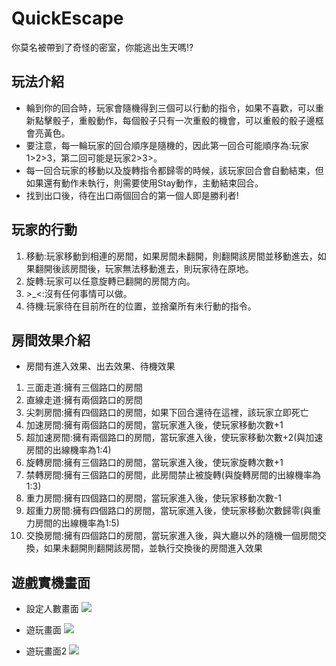 # QuickEscape

你莫名被帶到了奇怪的密室，你能逃出生天嗎!?

## 玩法介紹

- 輪到你的回合時，玩家會隨機得到三個可以行動的指令，如果不喜歡，可以重新點擊骰子，重骰動作，每個骰子只有一次重骰的機會，可以重骰的骰子邊框會亮黃色。
- 要注意，每一輪玩家的回合順序是隨機的，因此第一回合可能順序為:玩家1>2>3，第二回可能是玩家2>3>。
- 每一回合玩家的移動以及旋轉指令都歸零的時候，該玩家回合會自動結束，但如果還有動作未執行，則需要使用Stay動作，主動結束回合。
- 找到出口後，待在出口兩個回合的第一個人即是勝利者!

## 玩家的行動

1. 移動:玩家移動到相連的房間，如果房間未翻開，則翻開該房間並移動進去，如果翻開後該房間後，玩家無法移動進去，則玩家待在原地。
2. 旋轉:玩家可以任意旋轉已翻開的房間方向。
3. \>_<:沒有任何事情可以做。
4. 待機:玩家待在目前所在的位置，並捨棄所有未行動的指令。

## 房間效果介紹

- 房間有進入效果、出去效果、待機效果

1. 三面走道:擁有三個路口的房間
2. 直線走道:擁有兩個路口的房間
3. 尖刺房間:擁有四個路口的房間，如果下回合還待在這裡，該玩家立即死亡
4. 加速房間:擁有兩個路口的房間，當玩家進入後，使玩家移動次數+1
5. 超加速房間:擁有兩個路口的房間，當玩家進入後，使玩家移動次數+2(與加速房間的出線機率為1:4)
6. 旋轉房間:擁有三個路口的房間，當玩家進入後，使玩家旋轉次數+1
7. 禁轉房間:擁有三個路口的房間，此房間禁止被旋轉(與旋轉房間的出線機率為1:3)
8. 重力房間:擁有四個路口的房間，當玩家進入後，使玩家移動次數-1
9. 超重力房間:擁有四個路口的房間，當玩家進入後，使玩家移動次數歸零(與重力房間的出線機率為1:5)
10. 交換房間:擁有四個路口的房間，當玩家進入後，與大廳以外的隨機一個房間交換，如果未翻開則翻開該房間，並執行交換後的房間進入效果

## 遊戲實機畫面

- 設定人數畫面
![](https://i.imgur.com/HzSaxk9.png)

- 遊玩畫面
![](https://i.imgur.com/kCcieym.png)

- 遊玩畫面2
![](https://i.imgur.com/PDOcxMH.png)
